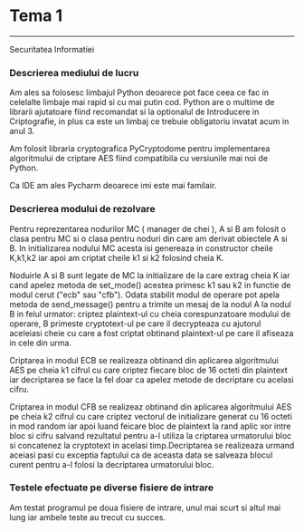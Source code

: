 # Tema 1
***
Securitatea Informatiei

### Descrierea mediului de lucru

Am ales sa folosesc limbajul Python deoarece pot face ceea ce fac in celelalte 
limbaje mai rapid si cu mai putin cod. Python are o multime de librarii ajutatoare
fiind recomandat si la optionalul de Introducere in Criptografie, in plus ca este
un limbaj ce trebuie obligatoriu invatat acum in anul 3.

Am folosit libraria cryptografica PyCryptodome pentru implementarea algoritmului 
de criptare AES fiind compatibila cu versiunile mai noi de Python.

Ca IDE am ales Pycharm deoarece imi este mai familair.

### Descrierea modului de rezolvare

Pentru reprezentarea nodurilor MC ( manager de chei ), A si B am folosit o clasa
pentru MC si o clasa pentru noduri din care am derivat obiectele A si B.
In initializarea nodului MC acesta isi genereaza in constructor cheile K,k1,k2
iar apoi am criptat cheile k1 si k2 folosind cheia K.

Noduirle A si B sunt legate de MC la initializare de la care extrag cheia K
iar cand apelez metoda de set_mode() acestea primesc k1 sau k2 in functie de
modul cerut ("ecb" sau "cfb"). Odata stabilit modul de operare pot apela 
metoda de send_message() pentru a trimite un mesaj de la nodul A la nodul B
in felul urmator: criptez plaintext-ul cu cheia corespunzatoare modului de operare,
B primeste cryptotext-ul pe care il decrypteaza cu ajutorul aceleiasi cheie
cu care a fost criptat obtinand plaintext-ul pe care il afiseaza in cele din urma.

Criptarea in modul ECB se realizeaza obtinand din aplicarea algoritmului
AES pe cheia k1 cifrul cu care criptez fiecare bloc de 16 octeti din plaintext
iar decriptarea se face la fel doar ca apelez metode de decriptare cu acelasi cifru.

Criptarea in modul CFB se realizeaz obtinand din aplicarea algoritmului AES
pe cheia k2 cifrul cu care criptez vectorul de initializare generat cu 16 octeti
in mod random iar apoi luand feicare bloc de plaintext la rand aplic xor intre
bloc si cifru salvand rezultatul pentru a-l utiliza la criptarea urmatorului bloc si concatenez
la cryptotext in acelasi timp.Decriptarea se realizeaza urmand aceiasi pasi
cu exceptia faptului ca de aceasta data se salveaza blocul curent pentru a-l folosi
la decriptarea urmatorului bloc.

### Testele efectuate pe diverse fisiere de intrare

Am testat programul pe doua fisiere de intrare, unul mai scurt si altul mai lung
iar ambele teste au trecut cu succes.

